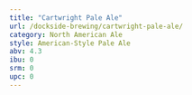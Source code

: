 ```yaml
---
title: "Cartwright Pale Ale"
url: /dockside-brewing/cartwright-pale-ale/
category: North American Ale
style: American-Style Pale Ale
abv: 4.3
ibu: 0
srm: 0
upc: 0
---
```



